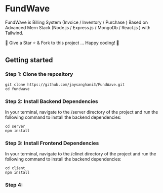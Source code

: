 # FundWave

FundWave is Billing System (Invoice / Inventory / Purchase ) Based on Advanced Mern Stack (Node.js / Express.js / MongoDb / React.js ) with Tailwind.

🚀 Give a Star ⭐️ & Fork to this project ... Happy coding! 🤩


## Getting started

### Step 1: Clone the repository
```
git clone https://github.com/jaysanghani3/FundWave.git
cd fundwave
```

### Step 2: Install Backend Dependencies
In your terminal, navigate to the /server directory of the project and run the following command to install the backend dependencies:
```
cd server
npm install
```

### Step 3: Install Frontend Dependencies
In your terminal, navigate to the /clinet directory of the project and run the following command to install the backend dependencies:
```
cd client
npm install
```

### Step 4: 
